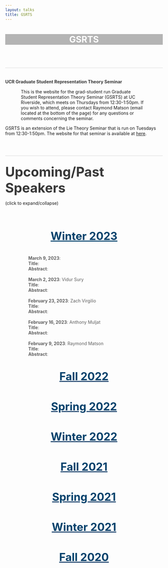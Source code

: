 ```yaml
---
layout: talks
title: GSRTS
---
```



<script type="text/javascript" async 
	src="https://cdnjs.cloudflare.com/ajax/libs/mathjax/2.7.1/MathJax.js?config=TeX-AMS-MML_HTMLorMML">
</script>
<header class="hero hero_big">
	<div style="background-image:url(/pictures/RootSystems.jpg)" class="hero__bg">
	</div>
	<div class="overlay" style="background-color: rgba(43, 43, 43, 0.35);">
		<div class="IJContainer">
			<h1 style="color:white" class="hero__title">GSRTS</h1>
		</div>
	</div>
</header>
<!-- <div class="bgImage-container">
	<img src="/pictures/T12.jpg" style="width:100%; height:41;">
	<div class="bgImage-centered">
		<br>
		<div class="blurb" style="color: white">
			<h1 align=center>Teaching</h1>
		</div>
		<br>
	</div>
</div> -->

<!-- <br>
<h1 align=center>Teaching</h1> -->

<br>
<div style="border-top: 1px solid #d5d5d5; margin-bottom:15px;">
	<h4 style="margin-top:35px; margin-bottom:15px; color: #383838">UCR Graduate Student Representation Theory Seminar</h4>
</div>

<p style="margin-left: 50px; margin-right: 50px;">This is the website for the grad-student run Graduate Student Representation Theory Seminar (GSRTS) at UC Riverside, which meets on Thursdays from 12:30-1:50pm. If you wish to attend, please contact Raymond Matson (email located at the bottom of the page) for any questions or comments concerning the seminar.

GSRTS is an extension of the Lie Theory Seminar that is run on Tuesdays from 12:30-1:50pm. The website for that seminar is available at <a href="https://sites.google.com/view/petersamuelson/lie-theory-seminar">here</a>.</p>
<br>
<br>
<div style="border-top: 1px solid #d5d5d5; margin-bottom:15px;">
	<div style="display:inline-block">
		<h4 style="margin-top:25px; margin-bottom:15px; color: #383838; font-size: 3em;">Upcoming/Past Speakers</h4>
		<p style="font-size: 1em;">(click to expand/collapse)</p>
		<br><br><br>
		<h1 onclick="toggleDetails('Wnt2023')" style="font-size: 2.5em; text-align: center; margin-top:10px; margin-bottom:10px; color: #05426c"><u>Winter 2023</u></h1>
		<ul id='Wnt2023' style="display: inline-block; text-align: left; margin-left: 50px; margin-right: 50px; list-style-type:none;">
			<br>
			<li style="color: #606060"><b>March 9, 2023</b>: </li>
			<li style="color: #606060"><b>Title</b>: </li>
			<li style="color: #606060"><b>Abstract</b>: </li>
			<br>
			<li style="color: #606060"><b>March 2, 2023</b>: Vidur Sury</li>
			<li style="color: #606060"><b>Title</b>: </li>
			<li style="color: #606060"><b>Abstract</b>: </li>
			<br>
			<li style="color: #606060"><b>February 23, 2023</b>: Zach Virgilio</li>
			<li style="color: #606060"><b>Title</b>: </li>
			<li style="color: #606060"><b>Abstract</b>: </li>
			<br>
			<li style="color: #606060"><b>February 16, 2023</b>: Anthony Muljat</li>
			<li style="color: #606060"><b>Title</b>: </li>
			<li style="color: #606060"><b>Abstract</b>: </li>
			<br>
			<li style="color: #606060"><b>February 9, 2023</b>: Raymond Matson</li>
			<li style="color: #606060"><b>Title</b>: </li>
			<li style="color: #606060"><b>Abstract</b>: </li>
		</ul>
		<br>
		<br>
		<h1 onclick="toggleDetails('Fall2022')" style="font-size: 2.5em; text-align: center; margin-top:10px; margin-bottom:10px; color: #05426c"><u>Fall 2022</u></h1>
		<ul id='Fall2022' style="display: none; text-align: left; margin-left: 50px; margin-right: 50px; list-style-type:none;">
			<br>
			<li style="color: #606060"><b>November 3, 2022</b>: Anthony Muljat</li>
			<li style="color: #606060"><b>Title</b>: Representation stability for generalized hyperoctahedral subgroups of wreath products</li>
			<li style="color: #606060"><b>Abstract</b>:  A general goal in the field of representation stability is to show that, given an ascending chain of groups \(\{G_n\}\) and a field \(k\), any sequence \(\{V_n\}\) of finite-dimensional representations of \(G_n\) over \(k\) that satisfies a certain finite generation condition is representation stable. This result holds when \(G_n\) are the Weyl groups for types \(B\)/\(C\), and \(k\) is algebraically closed and of characteristic 0. Wilson (2014) showed that this property descends to the Weyl groups for type \(D\). In this talk, we will discuss our application of Wilson’s method to the wreath products \(A \sim S_n\) and analogous subgroups. In doing so, we generalize the stability result from the case where \(A = \mathbb{Z}_2\) to an arbitrary finite abelian group \(A\).</li>
			<br>
			<li style="color: #606060"><b>October 27, 2022</b>: Joseph Wagner</li>
			<li style="color: #606060"><b>Title</b>: Generalized Demazure Modules of the Twisted Current Algebra <span class="math inline">\(^2\tilde{A}_{2\ell-1}\)</span></li>
			<li style="color: #606060"><b>Abstract</b>: In this talk, I will first give some background information on Lie algebras, including some of their properties and how they can be classified. I'll then introduce twisted Lie algebras, affine Lie algebras, and current algebras, and explain how they are constructed.  Finally, I'll define certain types of Lie algebra representations called Demazure modules, as well as a certain family of generalized Demazure modules which my research focuses on. I'll end the talk with a brief look at what I'm trying to show in my research, and some of the progress I've made so far.</li>
			<br>
			<li style="color: #606060"><b>October 13, 2022</b>: Raymond Matson</li>
			<li style="color: #606060"><b>Title</b>: Stated Skein Modules and DAHAs</li>
			<li style="color: #606060"><b>Abstract</b>: Some knot invariants come from looking at highly noncommutative associated groups. As these groups can be incredibly difficult to work with, one can instead consider corresponding commutative algebras and representations. However, if you want to still extract knot invariants you need to quantize these algebras and skein theory provides a breathable way to understand these deformations. In 2012, Berest and Samuelson provided a geometric way to understand these invariants and in the process uncovered certain defining modules for a bigger underlying beast, double affine Hecke algebras. I will discuss these module structures and how they act in the context of a newer, more general skein theory recently established by Thang Lê. This new theory, called stated skein theory, provides significant additional algebraic structure to these algebras and modules and will hopefully lead to more insights into a nicer presentation of these DAHAs.</li>
			<br>
			<li style="color: #606060"><b>October 6, 2022</b>: Raymond Matson</li>
			<li style="color: #606060"><b>Title</b>: Two Truths and a Lie</li>
			<li style="color: #606060"><b>Abstract</b>: In this talk we will go over fundamental definitions and ideas in Lie theory that anyone going into Lie theory or representation theory will learn about at some point. My goal is to give a small and hopefully comfortable crash course on some topics in the Lie Algebras electives offered here at UCR and if there's time, introduce a couple of the topics that the algebraists here (in particular us graduate students) are interested in.</li>
		</ul>
		<br>
		<br>
		<h1 onclick="toggleDetails('Spr2022')" style="font-size: 2.5em; text-align: center; margin-top:10px; margin-bottom:10px; color: #05426c"><u>Spring 2022</u></h1>
		<ul id='Spr2022' style="display: none; text-align: left; margin-left: 50px; margin-right: 50px; list-style-type:none;">
			<br>
			<li style="color: #606060"><b>May 19, 2022</b>: Jonathan Dugan</li>
			<li style="color: #606060"><b>Title</b>: Fusion products and Demazure modules for type <span class="math inline">\(A\)</span> current algebras</li>
			<li style="color: #606060"><b>Abstract</b>: Since the 1980s, an important area of study has been the category of finite-dimensional representations of quantum affine algebras. One way to study these representations is to go from a quantum level to the classical level via a graded limit, which becomes a graded representation of the corresponding current algebra; examples include local Weyl modules and Demazure modules. However, the graded limit of a tensor product of quantum affine algebra modules is not necessarily isomorphic to the tensor product of their graded limits. Instead, the correct notion seems to be that of the fusion product introduced by Feigin and Loktev in 1999, but this product is difficult to work with. Recent work by Biswal, Chari, Shereen, and Wand has found graded characters and generators and relations for the fusion product of a local Weyl module with a level 2 Demazure module for the type <span class="math inline">\(A\)</span> current algebra under suitable conditions. In this talk, I will share my work to expand on these results by removing these conditions.</li>
			<br>
			<li style="color: #606060"><b>May 12, 2022</b>: Anthony Muljat</li>
			<li style="color: #606060"><b>Title</b>: On a noetherian property of <span class="math inline">\(C\)</span>-modules current algebras</li>
			<li style="color: #606060"><b>Abstract</b>: A key result regarding stability of symmetric group representations states that, given a noetherian ring with unity <span class="math inline">\(k\)</span>, the category FI is "locally noetherian" over <span class="math inline">\(k\)</span>. This means that every FI-submodule of a finitely generated FI-module over <span class="math inline">\(k\)</span> is also finitely generated. We consider the question: what subcategories of FI are locally noetherian? In this talk we show that, for a slightly more general class of categories <span class="math inline">\(C\)</span> with a suitably restricted subcategory <span class="math inline">\(A\)</span>, local noetherianity of <span class="math inline">\(C\)</span> and <span class="math inline">\(A\)</span> are equivalent. We apply this result to some subcategories of FI and FIBC that are of interest to the theory of representation stability for finite groups (e.g. the alternating groups <span class="math inline">\(A_n\)</span> and the hyperoctahedral subgroups <span class="math inline">\(D_n\)</span>).</li>
			<br>
			<li style="color: #606060"><b>April 28, 2022</b>: Raymond Matson</li>
			<li style="color: #606060"><b>Title</b>: From Knot Invariants to Double Affine Hecke Algebras</li>
			<li style="color: #606060"><b>Abstract</b>: As if quantum deformations weren’t hard enough, we are going to construct an even more deformed object called a double affine Hecke algebra. Double affine Hecke algebras were first introduced by Cherednik to solve conjectures about Macdonald polynomials. If you sprinkle some geometry into the mix, the extra deformations DAHAs carry end up being quite useful in cleaning up some equations, smoothing out certain varieties, and they even pop up in geometric Langlands. As representation theorists, a reasonable question for us to ask is what kind of representations can we put on these DAHAs. Using a commonly studied knot invariant in topology, I will construct a particularly defining module for one specific DAHA.</li>
		</ul>
		<br>
		<br>
		<h1 onclick="toggleDetails('Wnt2022')" style="font-size: 2.5em; text-align: center; margin-top:10px; margin-bottom:10px; color: #05426c"><u>Winter 2022</u></h1>
		<ul id='Wnt2022' style="display: none; text-align: left; margin-left: 50px; margin-right: 50px; list-style-type:none;">
			<br>
			<li style="color: #606060"><b>March 3, 2022</b>: Raymond Matson</li>
			<li style="color: #606060"><b>Title</b>: Quantum Groups and Skein Theory</li>
			<li style="color: #606060"><b>Abstract</b>: Quantum groups are a type of noncommutative algebra with a lot of additional structure that are a central focus of study among many representation theorists due to their applications in physics. As interesting as these structures are, their computations can be quite a pain to work with. Skein theory provides a more playful perspective to understand these so-called quantum groups and their representations. If we have enough time, I will attempt to explain the stated skein theory of the simple bigon, which has a surprising amount of algebraic structure.</li>
			<br>
			<li style="color: #606060"><b>February 24, 2022</b>: Jonathan Dugan</li>
			<li style="color: #606060"><b>Title</b>: Macdonald Polynomials and Demazure Modules for the Current Algebra <span class="math inline">\(\mathfrak{sl}_{n+1}[t]\)</span>, Part II</li>
			<li style="color: #606060"><b>Abstract</b>: Last time I spoke, I discussed character formulae and Demazure modules for finite-dimensional representations of the Lie algebra <span class="math inline">\(\mathfrak{sl}_{n+1}\)</span>. Today, we will continue that conversation by talking about graded characters of Demazure modules for the current algebra <span class="math inline">\(\mathfrak{sl}_{n+1}[t]\)</span>. Just as the characters of the finite-dimensional irreducible modules of <span class="math inline">\(\mathfrak{sl}_{n+1}\)</span> were schur polynomials <span class="math inline">\(s_{\lambda}(z)\)</span>, we will find that the graded characters of level one Demazure modules are specialized Macdonald polynomials <span class="math inline">\(P_{\lambda}(z, q, 0)\)</span>. To study the graded characters of level two Demazure modules, in 2015 Wand introduced the Modules <span class="math inline">\(M(v, \lambda)\)</span> which interpolate between level one and level two Demazure modules. In 2020 in a paper published on the arXiv, Chari et. al. showed that for certain "compatible" pairs <span class="math inline">\((v, \lambda) \in P^+ \times P^+\)</span>, the graded characters of these modules <span class="math inline">\(M(v, \lambda)\)</span> are certain polynomials <span class="math inline">\(G_{v,\lambda}(z, q)\)</span>. In this talk, I will discuss this theory, as well as my work to expand this equality to include all pairs of weights <span class="math inline">\((v, \lambda)\in P^+ \times P^+\)</span>.</li>
			<br>
			<li style="color: #606060"><b>February 17, 2022</b>: Maranda Smith</li>
			<li style="color: #606060"><b>Title</b>: Graded Characters for level 2 Demazure modules over <span class="math inline">\(\mathfrak{so}_{2n}[t]\)</span></li>
			<li style="color: #606060"><b>Abstract</b>: In studying the representation theory of any algebra, it is necessary to understand the highest weight modules for that algebra. This has inspired the research surrounding Demazure modules, <span class="math inline">\(D(\ell, \lambda)\)</span> of affine and quantum affine Lie algebras. To study these modules, we move to a maximal parabolic subalgebra, called the current algebra, and examine these modules in this new context. A first step to understanding these modules is to know what their graded characters are. For simply laced Lie algebras, it was shown by Sanderson and Ion that the graded character of <span class="math inline">\(D(1, \lambda)\)</span> is the Macdonald Polynomial <span class="math inline">\(P_{\lambda}(z, q, 0)\)</span>. In 2020, it was shown by Biswal, Chari, Shereen, and Wand that the graded character of <span class="math inline">\(D(2, \lambda)\)</span> are positive linear combinations of Macdonlad polynomials and give explicit formulations. My research is focused on finding similar results for type-<span class="math inline">\(D\)</span>. This talk is VERY informal, and is meant to walk through my process.</li>
			<br>
			<li style="color: #606060"><b>February 10, 2022</b>: Anthony Muljat</li>
			<li style="color: #606060"><b>Title</b>: <span class="math inline">\(FI_W\)</span>-modules and stability for Weyl group representations</li>
			<li style="color: #606060"><b>Abstract</b>: "Consistent" sequences <span class="math inline">\(\{V_n\}\)</span> of <span class="math inline">\(S_n\)</span>-representations are ubiquitous in geometry and combinatorics. In 2012, Church-Ellenberg-Farb introduced FI-modules to study, among other things, the growth of irreps of <span class="math inline">\(V_n\)</span> as <span class="math inline">\(n\)</span> increases. By doing so, they showed that a sharp constraint on this growth—previously defined by Church-Farb as "uniform representation stability"—is equivalent to a finite generation property of the corresponding FI-module. Building on this framework, Wilson (2014) derived analogous results for representations of the classical Weyl groups. We will discuss this machinery with special attention to types A and B/C, and show some motivating applications.</li>
			<br>
			<li style="color: #606060"><b>February 3, 2022</b>: Jonathan Dugan</li>
			<li style="color: #606060"><b>Title</b>: Macdonald Polynomials and Demazure Modules for the Current Algebra <span class="math inline">\(\mathfrak{sl}_{n+1}[t]\)</span></li>
			<li style="color: #606060"><b>Abstract</b>: The notion of a Demazure module arises naturally from the representation theory of affine and quantum affine Lie algebras. An important family of these are the stable Demazure modules <span class="math inline">\(D(\ell, \lambda)\)</span> which admit an action of the current algebra. To study the structure of these modules, an important question to ask is, "What are their graded characters?" In the simply laced case, it was found through the work of Sanderson and Ion that the specialized Macdonald polynomials <span class="math inline">\(P_{\lambda}(z, q, 0)\)</span> are the characters of the level one Demazure module <span class="math inline">\(D(1, \lambda)\)</span>, and in 2012 Naoi showed that for types BCF to find the graded characters for <span class="math inline">\(D(1, \lambda)\)</span>, it suffices to study the relationship between level one and level two Demazure modules for type A. To tackle this problem, in 2015 Wand introduced the Modules <span class="math inline">\(M(v, \lambda)\)</span> which interpolate between level one and level two Demazure modules. In 2020 in a paper published on the arXiv, Chari et. al. showed for certain pairs <span class="math inline">\((v, \lambda) \in P^+ \times P^+\)</span> that the graded characters of these modules <span class="math inline">\(M(v, \lambda)\)</span> are certain polynomials <span class="math inline">\(G_{v, \lambda}(z, q)\)</span>. In this talk, I will discuss this theory, as well as my work to expand this equality to include all pairs of weights <span class="math inline">\((v, \lambda) \in P^+ \times P^+\)</span>.</li>
		</ul>
		<br>
		<br>
		<h1 onclick="toggleDetails('Fall2021')" style="font-size: 2.5em; text-align: center; margin-top:10px; margin-bottom:10px; color: #05426c"><u>Fall 2021</u></h1>
		<ul id='Fall2021' style="display: none; text-align: left; margin-left: 50px; margin-right: 50px; list-style-type:none;">
			<br>
			<li style="color: #606060"><b>November 18, 2021</b>: Joseph Wagner</li>
			<li style="color: #606060"><b>Title</b>: Local Weyl Modules and <span class="math inline">\(V(\xi)\)</span> Modules</li>
			<li style="color: #606060"><b>Abstract</b>: In this talk, I’ll be presenting some key points from the first two sections of the paper, “Demazure Modules, Fusion Products, and <span class="math inline">\(Q\)</span>-Systems” by Chari and Venkatesh. Specifically, I’ll be defining the current algebra, the local Weyl module, and two equivalent presentations of <span class="math inline">\(V(\xi)\)</span> modules.</li>
			<br>
			<li style="color: #606060"><b>November 4, 2021</b>: Elliott Vest</li>
			<li style="color: #606060"><b>Title</b>: An Introduction to the Quantized Universal Enveloping Algebra</li>
			<li style="color: #606060"><b>Abstract</b>: Universal enveloping algebras can be seen as the “largest” associative algebra that contains all representations of a Lie algebra. With such an algebra, one can apply a quantum deformation in order to get a quantized enveloping algebra. There are many properties the quantum enveloping algebra has that are inherited from the original as well as properties that don’t transfer. In this talk, we will focus on both the quantum and regular universal enveloping algebras over <span class="math inline">\(\mathfrak{sl}_2(\mathbb{C})\)</span>. We will note the similarities and differences of such structures which should give rise as to why quantum deformations can be interesting to look into. If time permits, we will then generalize the quantized enveloping algebra over any Lie algebra.</li>
			<br>
			<li style="color: #606060"><b>October 28, 2021</b>: Raymond Matson</li>
			<li style="color: #606060"><b>Title</b>: An Introduction to Supercharacter Theory</li>
			<li style="color: #606060"><b>Abstract</b>: Classical character theory is a way to condense important information of representations in order to classify groups and algebras up to isomorphism. Although character theory for finite groups is mostly fleshed out, some difficult cases, namely algebra groups, remain. These complicated cases have close relations to nilpotent algebras and quite a bit of Lie theory of these nilpotent algebras. As classical tools don’t seem to work well when computing irreducible characters in these cases, supercharacter theory was introduced and is currently the best we have for classifying these groups. We will discuss how to compute supercharacter theories and if there’s time we will compare classical character tables to supercharacter tables with some nice examples.</li>
			<br>
			<li style="color: #606060"><b>October 21, 2021</b>: Maranda Smith</li>
			<li style="color: #606060"><b>Title</b>: An Introduction to the Representation theory of Lie Algebras, Part II</li>
			<li style="color: #606060"><b>Abstract</b>: We will briefly recap where we left off last week, having discussed the ability to classify all finite dimensional simple Lie Algebras over <span class="math inline">\(\mathbb{C}\)</span>. In this talk, we will take what we have learned about the adjoint representation and generalize to examine all representations of a simple Lie algebra. This will allows us to classify all finite dimensional irreducible representations over said algebra. Time and will permitting, we will discuss what representations of Lie algebras tells us about the representations of the corresponding Lie groups.</li>
			<br>
			<li style="color: #606060"><b>October 14, 2021</b>: Jonathan Dugan</li>
			<li style="color: #606060"><b>Title</b>: An Introduction to the Representation theory of Lie Algebras, Part I</li>
			<li style="color: #606060"><b>Abstract</b>: Lie algebras first arose from as a means to study Lie Groups, but are interesting to study in their own right. In particular, we often look at representations of Lie algebras to see how they act on vector spaces. In this talk, we will introduce the representation theory of Lie algebras, and show how in the classical case, we can use representation theory to classify all finite dimensional simple Lie algebras over <span class="math inline">\(\mathbb{C}\)</span>. We will also classify all finite dimensional irreducible representations of the simple Lie algebras, and, if time permitting, briefly discuss how the representation theory of Lie algebras helps us understand the representation theory of Lie groups.</li>
		</ul>
		<br>
		<br>
		<h1 onclick="toggleDetails('Spr2021')" style="font-size: 2.5em; text-align: center; margin-top:10px; margin-bottom:10px; color: #05426c"><u>Spring 2021</u></h1>
		<ul id='Spr2021' style="display: none; text-align: left; margin-left: 50px; margin-right: 50px; list-style-type:none;">
			<br>
			<li style="color: #606060"><b>May 27, 2021</b>: Alex Pokorny</li>
			<li style="color: #606060"><b>Title</b>: Dubrovnik Skein Theory and Power Sum Elements</li>
			<li style="color: #606060"><b>Abstract</b>: In this work, we extend some results from the Kauffman bracket and HOMFLYPT skein theories to the Kuffman (Dubrovnik) skein theory. In particular, a definition is given for special “power sum” type elements <span class="math inline">\(\tilde{P}_k\)</span> in the Dubrovnik skein algebra of the annulus <span class="math inline">\(\mathcal{A}\)</span>. It is justified that these elements are the correct generalization for the Chebyshev polynomials (of the first kind) often used when studying Kauffman bracket skein algebras. Threadings of the <span class="math inline">\(\tilde{P}_k\)</span> are used as generators in a presentation of the Dubrovnik skein algebra of the torus <span class="math inline">\(\mathcal{T}^2\)</span>, where they are shown to satisfy surprisingly simple relations. This description of <span class="math inline">\(\mathcal{T}^2\)</span> is in turn used to describe the natural action of this algebra on the skein module of the solid torus. Separate from this, we give strong evidence that the universal character rings for the orthogonal and sympletic Lie groups correspond to the skein algebra <span class="math inline">\(\mathcal{A}\)</span> in such a way that the Schur functions of type either <span class="math inline">\(B\)</span>, <span class="math inline">\(C\)</span> or <span class="math inline">\(D\)</span> correspond to annular closures <span class="math inline">\(\tilde{Q}_\lambda\)</span> of minimal idempotents of the Birman-Murakami-Wenzl algebras <span class="math inline">\(BMW_n\)</span>. We also record some miscellaneous applications of the <span class="math inline">\(\tilde{P}_k\)</span>, such as commutation relations for the annular closures of <span class="math inline">\(BMW\)</span> symmetrizers <span class="math inline">\(\tilde{Q}_\lambda\)</span> (and their HOMFLYPT counterparts <span class="math inline">\(Q_{(n)}\)</span>) and an expression of central elements of <span class="math inline">\(BMW_n\)</span> in terms of Jucys-Murphy elements.</li>
			<br>
			<li style="color: #606060"><b>May 6, 2021</b>: Maranda Smith</li>
			<li style="color: #606060"><b>Title</b>: Short Exact Sequences and Polynomial Recursion</li>
			<li style="color: #606060"><b>Abstract</b>: We will briefly review the structure of type <span class="math inline">\(D\)</span> current algebras and introduce the modules <span class="math inline">\(M(v, \lambda)\)</span>. As of now there are 5 right exact sequences involving these modules which are conjectured to be full exact. Based on this conjecture, we will discuss what recursions are possible for their graded characters and what this means for the representation theory of highest weight modules over type <span class="math inline">\(D\)</span> current algebras as a whole.</li>
			<br>
			<li style="color: #606060"><b>April 22, 2021</b>: Jonathan Dugan</li>
			<li style="color: #606060"><b>Title</b>: Macdonald Polynomials and Demazure Modules for the Current Algebra <span class="math inline">\(\mathfrak{sl}_{n+1}[t]\)</span>: A Detailed Look at Explicit Examples</li>
			<li style="color: #606060"><b>Abstract</b>: In previous talks I have talked about the <span class="math inline">\(\mathfrak{sl}_{n+1}[t]\)</span>-modules <span class="math inline">\(M(v, \lambda)\)</span> first introduced by Wand in 2015 which interpolate between level 1 and level 2 Demazure modules. In 2021 Chari et al showed for certain pairs <span class="math inline">\((v, \lambda) \in P^+ \times P^+\)</span> that the graded characters of these modules <span class="math inline">\(M(v, \lambda)\)</span> are certain polynomials <span class="math inline">\(G_{v, \lambda}(z, q)\)</span>. My research is to expand this equality to include all pairs of weights <span class="math inline">\(v, \lambda\)</span>. In this talk, I will go into the details of how I am approaching this by looking explicitly at the rank 1–3 cases.</li>
		</ul>
		<br>
		<br>
		<h1 onclick="toggleDetails('Wnt2021')" style="font-size: 2.5em; text-align: center; margin-top:10px; margin-bottom:10px; color: #05426c"><u>Winter 2021</u></h1>
		<ul id='Wnt2021' style="display: none; text-align: left; margin-left: 50px; margin-right: 50px; list-style-type:none;">
			<br>
			<li style="color: #606060"><b>March 11, 2021</b>: Maranda Smith</li>
			<li style="color: #606060"><b>Title</b>: Beginnings on graded characters of level-2 Demazure modules for type-D</li>
			<li style="color: #606060"><b>Abstract</b>: In 2015 Jefferey Wand introduced a family of modules <span class="math inline">\(M(v, \lambda)\)</span> over type-<span class="math inline">\(A\)</span> current algebras. These modules interpolate between level-1 and level-2 Demazure modules, giving way for Biswal, Chari, Shereen, and Wand to define <span class="math inline">\(\text{ch}_{\text{gr}}M(v, \lambda)\)</span> as integer linear combination of Macdonald Polynomials. As these modules can be similarly defined for type-<span class="math inline">\(D\)</span> current algebras, the goal is to extend these results to this setting.</li>
			<br>
			<li style="color: #606060"><b>March 4, 2021</b>: Alex Pokorny</li>
			<li style="color: #606060"><b>Title</b>: Skein Theories Coming From Representation Theory</li>
			<li style="color: #606060"><b>Abstract</b>: A skein theory is an attempt to build a sort of algebraic topology based on links in 3-manifolds. They were invented to generalize the idea of knot polynomials to different manifolds. In this talk I will give some examples of skein theories which emulate and extend parts of the representation theory of certain quantum groups.</li>
			<br>
			<li style="color: #606060"><b>February 18, 2021</b>: Joseph Wagner</li>
			<li style="color: #606060"><b>Title</b>: A Brief Introduction to Universal Enveloping Algebras</li>
			<li style="color: #606060"><b>Abstract</b>: I’ll start by motivating the topic, and then talk about how they’re constructed, proving that a representation of <span class="math inline">\(\mathfrak{g}\)</span> is the same thing as a representation of <span class="math inline">\(U(\mathfrak{g})\)</span>, and then, time permitting, discuss their bases and the PBW theorem.</li>
			<br>
			<li style="color: #606060"><b>January 28, 2021</b>: Jonathan Dugan</li>
			<li style="color: #606060"><b>Title</b>: Macdonald Polynomials and Demazure Modules for the Current Algebra <span class="math inline">\(\mathfrak{sl}_{n+1}[t]\)</span>, Part II</li>
			<li style="color: #606060"><b>Abstract</b>: In this talk, I will continue with the story that we began the previous week. I will finish the discussion of Demazure modules by exploring on the work of Chari et al to find their characters using the representation theory of the modules <span class="math inline">\(M(v, \lambda)\)</span>. I will then finish by discussing my work to expand on their efforts, along with showing a few examples.</li>
			<br>
			<li style="color: #606060"><b>January 21, 2021</b>: Jonathan Dugan</li>
			<li style="color: #606060"><b>Title</b>: Macdonald Polynomials and Demazure Modules for the Current Algebra <span class="math inline">\(\mathfrak{sl}_{n+1}[t]\)</span>, Part I</li>
			<li style="color: #606060"><b>Abstract</b>: The notion of a Demazure module arises naturally from the representation theory of affine and quantum affine Lie algebras. An important family of these are the stable Demazure modules <span class="math inline">\(D(\ell, \lambda)\)</span> which admit an action of the current algebra. To study the structure of these modules, an important question to ask is, “What are their graded characters?” In the simply laced case, it was found through the work of Sanderson and Ion that the specialized Macdonald polynomials <span class="math inline">\(P_{\lambda}(z, q, 0)\)</span> are the characters of the level one Demazure module <span class="math inline">\(D(1, \lambda)\)</span>, and in 2012 Naoi showed that for types BCF to find the graded characters for <span class="math inline">\(D(1, \lambda)\)</span>, it suffices to study the relationship between level one and level two Demazure modules for type <span class="math inline">\(A\)</span>. To tackle this problem, in 2015 Wand introduced the Modules <span class="math inline">\(M(v, \lambda)\)</span> which interpolate between level one and level two Demazure modules. In 2020 in a paper published on the arXiv, Chari et. al showed for certain pairs <span class="math inline">\((v, \lambda) \in P^+ \times P^+\)</span> that the graded characters of these modules <span class="math inline">\(M(v, \lambda)\)</span> are certain polynomials <span class="math inline">\(G_{v, \lambda}(z, q)\)</span>. In this talk, I will discuss my work to expand this equality to include all pairs of weights <span class="math inline">\((v, \lambda) \in P^+ \times P^+\)</span>.</li>
		</ul>
		<br>
		<br>
		<h1 onclick="toggleDetails('Fall2020')" style="font-size: 2.5em; text-align: center; margin-top:10px; margin-bottom:10px; color: #05426c"><u>Fall 2020</u></h1>
		<ul id='Fall2020' style="display: none; text-align: left; margin-left: 50px; margin-right: 50px; list-style-type:none;">
			<br>
			<li style="color: #606060"><b>December 10, 2020</b>: Alexander Pokorny</li>
			<li style="color: #606060"><b>Title</b>: The Character Rings of Classical Lie Groups & Symmetric Functions</li>
			<li style="color: #606060"><b>Abstract</b>: It’s hard to avoid combinatorics when studying representation theory. In this talk, I will explain one reason for why this statement is true. First we will discuss characters of representations of Lie groups, focusing on the cases of <span class="math inline">\(GL_n\)</span>, <span class="math inline">\(SO_n\)</span>, and <span class="math inline">\(SP_n\)</span>. Then I will explain what the ring of symmetric functions is and how it can model the behavior of these character rings. Later, I will describe the connections to skein theory.</li>
			<br>
			<li style="color: #606060"><b>November 19, 2020</b>: Ethan Kowalenko</li>
			<li style="color: #606060"><b>Title</b>: Representation Theory for Oriented Matroids</li>
			<li style="color: #606060"><b>Abstract</b>: I’ll talk about oriented matroid programming, which is a generalization of linear programming, and discuss noncommutative algebras which can be defined for “generic” oriented matroid programs. I will then talk about the representation theory of these algebras is a nice subcase. This is joint work with my advisor, Carl Mautner. This will be a very rough version of my defense, so I’ll love to have as much feedback as possible!</li>
			<br>
			<li style="color: #606060"><b>November 12, 2020</b>: Maranda Smith</li>
			<li style="color: #606060"><b>Title</b>: Casual Dip into Lie Theory</li>
			<li style="color: #606060"><b>Abstract</b>: We’ll be taking a pretty comfortable and intuitive look at what a Lie algebra is and how to work with their representations. There will be several examples as we go, primarily coming from Types <span class="math inline">\(A\)</span> and <span class="math inline">\(D\)</span>. We’ll wrap with a brief look at the representations that I specifically work with. The aim of this talk is to give those of you in Lie Algebras part <span class="math inline">\(A\)</span> some intuition to move forward with. Questions encouraged! Notes for this talk available <a href="https://jonathandugan.me/files/GRSTS_talk%20_1.12.2020.pdf">here</a>.</li>
			<br>
			<li style="color: #606060"><b>October 29, 2020</b>: Joseph Wagner</li>
			<li style="color: #606060"><b>Title</b>: Partitions and Tableaux</li>
			<li style="color: #606060"><b>Abstract</b>: In this talk, I will be covering Appendix A2 of H. Barcelo’s and A. Ram’s paper <i>Combinatorial Representation Theory</i>. I will define some concepts relating to partitions and tableaux, culminating in the theorem known as the Murnaghan-Nakayama rule.</li>
			<br>
			<li style="color: #606060"><b>October 22, 2020</b>: Jonathan Dugan</li>
			<li style="color: #606060"><b>Title</b>: The Symmetric Group, Representation Theory, and Paradoxes in Voting Theory</li>
			<li style="color: #606060"><b>Abstract</b>: In this talk, I will explain how we can use representation theory of the symmetric group to model voting theory. A voter’s ranking of candidates can be represented using a combinatorial object called a tabloid, and the rankings of a group of voters can be seen as a representation of the group ring <span class="math inline">\(\mathbb{Q}S_n\)</span>. We will then turn our attention to positional voting procedures, which assign points to each candidate based on their position in a voter’s choice of tabloid. Lastly, I will present a result of Daugherty et al. that uses representation theory to show that the results of an election can more accurately reflect the choice of voting procedure rather than the views of the voters.</li>
			<br>
			<li style="color: #606060"><b>October 15, 2020</b>: Alexander Pokorny</li>
			<li style="color: #606060"><b>Title</b>: Hecke Algebras of Coxeter Systems</li>
			<li style="color: #606060"><b>Abstract</b>: In this talk, I will define Coxeter groups and give a summary of their classification. Using this data, we can define so-called Hecke Algebras. We will mostly focus on the Hecke algebra of type <span class="math inline">\(A_n\)</span>, and its relationship to representations of the quantum group <span class="math inline">\(U_q(\mathfrak{sl}_n)\)</span>. If time permits, I would also very much like to discuss the Brauer and BMW algebras. I will assume very few prerequisites for this talk, so feel free to sit in even if you are unfamiliar. I will take ideas from Appendix B of the following expository paper by Barcelo & Ram <a href="https://arxiv.org/pdf/math/9707221.pdf">https://arxiv.org/pdf/math/9707221.pdf</a>, but also some from my personal notes.</li>
		</ul>
	</div>
</div>

<!-- 
			<br>
			<li style="color: #606060"><b>November 18, 2020</b>: </li>
			<li style="color: #606060"><b>Title</b>: </li>
			<li style="color: #606060"><b>Abstract</b>: </li>
<span class="math inline">\(\)</span>
-->



<script>
	function toggleDetails(quartNum) {
		var quartText = document.getElementById(quartNum);
		if (quartText.style.display === "none") {
			quartText.style.display = "block";
		} else {
			quartText.style.display = "none";
		}
	}
</script>